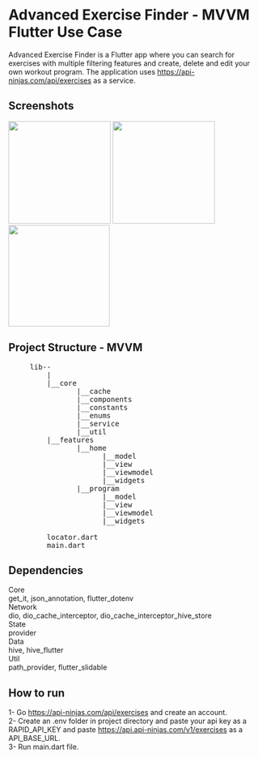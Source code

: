 #  Advanced Exercise Finder - MVVM Flutter Use Case

Advanced Exercise Finder is a Flutter app where you can search for exercises with multiple filtering features and create, delete and edit your own workout program. The application uses https://api-ninjas.com/api/exercises as a service.

## Screenshots

<img src="https://github.com/SamedHrmn/advanced-exercise-finder-flutter-usecase/assets/60006881/f377c51c-d356-42a1-b945-b22bb633a1e5" width="202">
<img src="https://github.com/SamedHrmn/advanced-exercise-finder-flutter-usecase/assets/60006881/6d0c1d0c-6c79-4336-92a3-c9d8e2a3c869" width="202">
<img src="https://github.com/SamedHrmn/advanced-exercise-finder-flutter-usecase/assets/60006881/ee09e45d-9348-4ff0-a852-fc6c0b498d7a" width="200">

## Project Structure - MVVM

<pre>
     lib--                                  
         |                                       
         |__core                                     
                |__cache
                |__components
                |__constants
                |__enums
                |__service
                |__util
         |__features                           
                |__home
                      |__model
                      |__view
                      |__viewmodel
                      |__widgets
                |__program
                      |__model
                      |__view
                      |__viewmodel
                      |__widgets
         
         locator.dart      
         main.dart
</pre>

## Dependencies
Core<br>get_it, json_annotation, flutter_dotenv<br>
Network<br>dio, dio_cache_interceptor, dio_cache_interceptor_hive_store<br>
State<br>provider<br>
Data<br>hive, hive_flutter<br>
Util<br>path_provider, flutter_slidable<br>

## How to run
1- Go https://api-ninjas.com/api/exercises and create an account.<br>
2- Create an .env folder in project directory and paste your api key as a RAPID_API_KEY and paste https://api.api-ninjas.com/v1/exercises as a API_BASE_URL.<br>
3- Run main.dart file.
